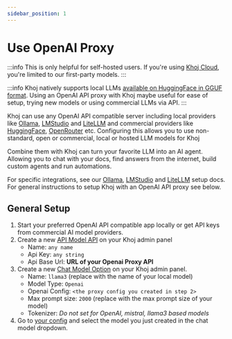 ```yaml
---
sidebar_position: 1
---
```


# Use OpenAI Proxy
:::info
This is only helpful for self-hosted users. If you're using [Khoj Cloud](https://app.khoj.dev), you're limited to our first-party models.
:::

:::info
Khoj natively supports local LLMs [available on HuggingFace in GGUF format](https://huggingface.co/models?library=gguf). Using an OpenAI API proxy with Khoj maybe useful for ease of setup, trying new models or using commercial LLMs via API.
:::

Khoj can use any OpenAI API compatible server including local providers like [Ollama](/advanced/ollama), [LMStudio](/advanced/lmstudio) and [LiteLLM](/advanced/litellm) and commercial providers like [HuggingFace](https://huggingface.co/docs/api-inference/tasks/chat-completion#using-the-api), [OpenRouter](https://openrouter.ai/docs/quick-start) etc.
Configuring this allows you to use non-standard, open or commercial, local or hosted LLM models for Khoj

Combine them with Khoj can turn your favorite LLM into an AI agent. Allowing you to chat with your docs, find answers from the internet, build custom agents and run automations.

For specific integrations, see our [Ollama](/advanced/ollama), [LMStudio](/advanced/lmstudio) and [LiteLLM](/advanced/litellm) setup docs. For general instructions to setup Khoj with an OpenAI API proxy see below.

## General Setup

1. Start your preferred OpenAI API compatible app locally or get API keys from commercial AI model providers.
3. Create a new [API Model API](http://localhost:42110/server/admin/database/aimodelapi/add) on your Khoj admin panel
   - Name: `any name`
   - Api Key: `any string`
   - Api Base Url: **URL of your Openai Proxy API**
3. Create a new [Chat Model Option](http://localhost:42110/server/admin/database/chatmodeloptions/add) on your Khoj admin panel.
   - Name: `llama3` (replace with the name of your local model)
   - Model Type: `Openai`
   - Openai Config: `<the proxy config you created in step 2>`
   - Max prompt size: `2000` (replace with the max prompt size of your model)
   - Tokenizer: *Do not set for OpenAI, mistral, llama3 based models*
4. Go to [your config](http://localhost:42110/settings) and select the model you just created in the chat model dropdown.
